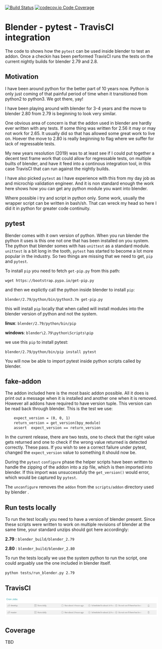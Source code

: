 [![Build Status](https://travis-ci.org/douglaskastle/blender-fake-addon.svg?branch=master)](https://travis-ci.org/douglaskastle/blender-fake-addon)
[![codecov.io Code Coverage](https://img.shields.io/codecov/c/github/douglaskastle/blender-fake-addon.svg?maxAge=2592000)](https://codecov.io/github/douglaskastle/blender-fake-addon?branch=master)

# Blender - pytest - TravisCI integration

The code to shows how the `pytest` can be used inside blender to test an addon.  Once a checkin has been performed TravisCI runs the tests on the current nightly builds for blender 2.79 and 2.8.

## Motivation

I have been around python for the better part of 10 years now.  Python is only just coming of that painful period of time when it transitioned from python2 to python3.  We got there, yay!

I have been playing around with blender for 3-4 years and the move to blender 2.80 from 2.79 is beginning to look very similar.

One obvious area of concern is that the addon used in blender are hardly ever written with any tests.  If some thing was written for 2.56 it may or may not work for 2.65. It usually did so that has allowed some great work to live on.  Hoever the move to 2.80 is really beginning to flag where we suffer for lack of regressable tests.

My new years resolution (2019) was to at least see if I could put together a decent test frame work that could allow for regressable tests, on multiple builts of blender, and have it feed into a continous integration tool, in this case TravisCI that can run against the nightly builds.  

I have also picked `pytest` as I have experience with this from my day job as and microchip validation engineer.  And it is non standard enough the work here shows how you can get any python module you want into blender.

Where possible i try and script in python only.  Some work, usually the wrapper script can be written in bash/sh.  That can wreck my head so here I did it in python for greater code continuity.

## pytest

Blender comes with it own version of python.  When you run blender the python it uses is this one not one that has been installed on you system.  The python that blender somes with has `unittest` as a standard module.  `unittest` is a bit long in the tooth, `pytest` has started to become a lot more popular in the industry. So two things are missing that we need to get, `pip` and `pytest`.  

To install `pip` you need to fetch `get-pip.py` from this path:

`wget https://bootstrap.pypa.io/get-pip.py`

and then we explictly call the python inside blender to install `pip`:

`blender/2.79/python/bin/python3.7m get-pip.py`

this will install `pip` locally that when called will install modules into the blender version of python and not the system.

**linux**: `blender/2.79/python/bin/pip`

**windows**: `blender\2.79\python\Scripts\pip`

we use this `pip` to install pytest:

`blender/2.79/python/bin/pip install pytest`

You will now be able to import pytest inside python scripts called by blender.

## fake-addon

The addon included here is the most basic addon possible.  All it does is print out a message when it is installed and another one when it is removed.  However all addons have required to have version tuple.  This version can be read back through blender.  This is the test we use:

```
    expect_version = (0, 0, 1)
    return_version = get_version(bpy_module)
    assert  expect_version == return_version
```

In the current release, there are two tests, one to check that the right value gets returned and one to check if the wrong value returned is detected correctly.  These pass.  If you wish to see a correct failure under pytest, changed the `expect_version` value to something it should now be.

During the `pytest` `configure` phase the helper scripts have been written to handle the zipping of the addon into a zip file, which is then imported into blender.  If this import was unsuccessfuly the `get_version()` would error, which would be captured by `pytest`.

The `unconfigure` removes the `addon` from the `scripts/addon` directory used by blender . 

## Run tests locally

To run the test locally you need to have a version of blender present. Since these scripts were written to work on multiple revisions of blender at the same time, your standard unzips should got here accordingly:

**2.79** : `blender_build/blender_2.79`

**2.80** : `blender_build/blender_2.80`

To run the tests locally we use the system python to run the script, one could arguably use the one included in blender itself.

`python tests/run_blender.py 2.79`

## TravisCI

![cron](images/cron.png)

## Coverage

TBD
